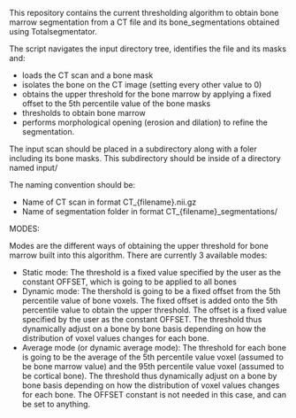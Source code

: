 This repository contains the current thresholding algorithm to obtain bone marrow segmentation from a CT file and its bone_segmentations obtained using Totalsegmentator. 

The script navigates the input directory tree, identifies the file and its masks and:
- loads the CT scan and a bone mask
- isolates the bone on the CT image (setting every other value to 0) 
- obtains the upper threshold for the bone marrow by applying a fixed offset to the 5th percentile value of the bone masks
- thresholds to obtain bone marrow
- performs morphological opening (erosion and dilation) to refine the segmentation.

The input scan should be placed in a subdirectory along with a foler including its bone masks. This subdirectory should be inside of a directory named input/ 

The naming convention should be:
- Name of CT scan in format CT_{filename}.nii.gz
- Name of segmentation folder in format CT_{filename}_segmentations/


MODES:

Modes are the different ways of obtaining the upper threshold for bone marrow built into this algorithm. There are currently 3 available modes:
- Static mode: The threshold is a fixed value specified by the user as the constant OFFSET, which is going to be applied to all bones
- Dynamic mode: The thershold is going to be a fixed offset from the 5th percentile value of bone voxels. The fixed offset is added onto the 5th percentile value to obtain the upper threshold. The offset is a fixed value specified by the user as the constant OFFSET. The threshold thus dynamically adjust on a bone by bone basis depending on how the distribution of voxel values changes for each bone.
- Average mode (or dynamic average mode): The threshold for each bone is going to be the average of the 5th percentile value voxel (assumed to be bone marrow value) and the 95th percentile value voxel (assumed to be cortical bone). The threshold thus dynamically adjust on a bone by bone basis depending on how the distribution of voxel values changes for each bone. The OFFSET constant is not needed in this case, and can be set to anything.